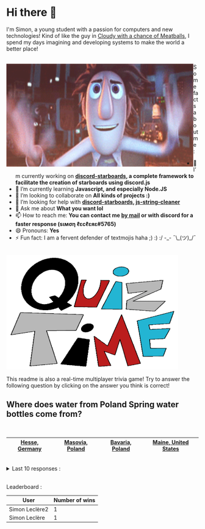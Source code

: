 # Hi there 👋

I'm Simon, a young student with a passion for computers and new technologies!
Kind of like the guy in [Cloudy with a chance of Meatballs](https://www.youtube.com/watch?v=dQw4w9WgXcQ), I spend my days imagining and developing systems to make the world a better place!

<br>

<img width="490" height="270" src="./assets/cloudyWithAChanceOfMeatBalls.gif" align=left>
Some facts about me :

- 🔭 I’m currently working on **[discord-starboards](https://github.com/SimonLeclere/discord-starboards), a complete framework to facilitate the creation of starboards using discord.js**
- 🌱 I’m currently learning **Javascript, and especially Node.JS**
- 👯 I’m looking to collaborate on **All kinds of projects :)**
- 🤔 I’m looking for help with **[discord-starboards](https://github.com/SimonLeclere/discord-starboards), [js-string-cleaner](https://github.com/SimonLeclere/Js-String-Cleaner)**
- 💬 Ask me about **What you want lol**
- 📫 How to reach me: **You can contact me [by mail](mailto:simon-leclere@orange.fr) or with discord for a faster response (sιмση ℓεcℓεяε#5765)**
- 😄 Pronouns: **Yes**
- ⚡ Fun fact: I am a fervent defender of textmojis haha ;) :) :/ -\_- ¯\\\_(ツ)\_/¯

<br>

<img width="450" height="300" src="./assets/quizTime.gif">

<br>

This readme is also a real-time multiplayer trivia game! Try to answer the following question by clicking on the answer you think is correct!

## Where does water from Poland Spring water bottles come from?

<br>

| [Hesse, Germany](https://github.com/SimonLeclere/SimonLeclere/issues/new?title=quiz%7C825%7CHesse,%20Germany&body=Just+click+%2527Submit+new+issue%2527.) | [Masovia, Poland](https://github.com/SimonLeclere/SimonLeclere/issues/new?title=quiz%7C825%7CMasovia,%20Poland&body=Just+click+%2527Submit+new+issue%2527.) | [Bavaria, Poland](https://github.com/SimonLeclere/SimonLeclere/issues/new?title=quiz%7C825%7CBavaria,%20Poland&body=Just+click+%2527Submit+new+issue%2527.) | [Maine, United States](https://github.com/SimonLeclere/SimonLeclere/issues/new?title=quiz%7C825%7CMaine,%20United%20States&body=Just+click+%2527Submit+new+issue%2527.) |
| - | - | - | - | 

<br>

<details>
  <summary>Last 10 responses :</summary>

- **Simon Leclère2** answered **Green Arrow** to `Which of the following superheros did Wonder Woman NOT have a love interest in?` (Good answer)
- **Simon Leclère** answered **Green Arrow** to `Which of the following superheros did Wonder Woman NOT have a love interest in?` (Good answer)

</details>

<br>

Leaderboard :

| User | Number of wins |
|-|-|
| Simon Leclère2 | 1 |
| Simon Leclère | 1 |